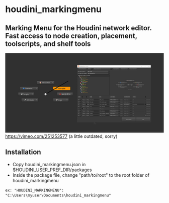 # houdini_markingmenu
## Marking Menu for the Houdini network editor. Fast access to node creation, placement, toolscripts, and shelf tools

![Image of the Menu and Editor](/python3.7libs/houdini_markingmenu/docs/mm_screenshot.jpg?raw=true)
https://vimeo.com/251253577 (a little outdated, sorry)

## Installation
* Copy houdini_markingmenu.json in $HOUDINI_USER_PREF_DIR/packages
* Inside the package file, change "path/to/root" to the root folder of houdini_markingmenu
```
ex: "HOUDINI_MARKINGMENU": "C:\Users\myuser\Documents\houdini_markingmenu"
```



